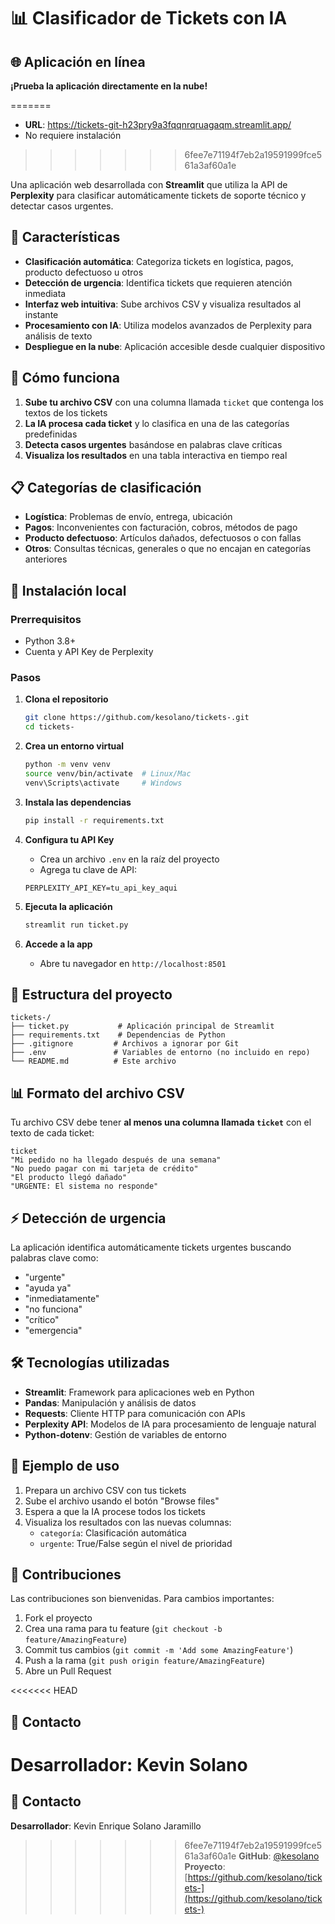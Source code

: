 # 📊 Clasificador de Tickets con IA

## 🌐 Aplicación en línea

**¡Prueba la aplicación directamente en la nube!**

=======
- **URL**: https://tickets-git-h23pry9a3fqqnrqruagaqm.streamlit.app/
- No requiere instalación
>>>>>>> 6fee7e71194f7eb2a19591999fce561a3af60a1e

Una aplicación web desarrollada con **Streamlit** que utiliza la API de **Perplexity** para clasificar automáticamente tickets de soporte técnico y detectar casos urgentes.

## 🚀 Características

- **Clasificación automática**: Categoriza tickets en logística, pagos, producto defectuoso u otros
- **Detección de urgencia**: Identifica tickets que requieren atención inmediata
- **Interfaz web intuitiva**: Sube archivos CSV y visualiza resultados al instante
- **Procesamiento con IA**: Utiliza modelos avanzados de Perplexity para análisis de texto
- **Despliegue en la nube**: Aplicación accesible desde cualquier dispositivo

## 🎯 Cómo funciona

1. **Sube tu archivo CSV** con una columna llamada `ticket` que contenga los textos de los tickets
2. **La IA procesa cada ticket** y lo clasifica en una de las categorías predefinidas
3. **Detecta casos urgentes** basándose en palabras clave críticas
4. **Visualiza los resultados** en una tabla interactiva en tiempo real

## 📋 Categorías de clasificación

- **Logística**: Problemas de envío, entrega, ubicación
- **Pagos**: Inconvenientes con facturación, cobros, métodos de pago
- **Producto defectuoso**: Artículos dañados, defectuosos o con fallas
- **Otros**: Consultas técnicas, generales o que no encajan en categorías anteriores

## 🔧 Instalación local

### Prerrequisitos
- Python 3.8+
- Cuenta y API Key de Perplexity

### Pasos
1. **Clona el repositorio**
   ```bash
   git clone https://github.com/kesolano/tickets-.git
   cd tickets-
   ```

2. **Crea un entorno virtual**
   ```bash
   python -m venv venv
   source venv/bin/activate  # Linux/Mac
   venv\Scripts\activate     # Windows
   ```

3. **Instala las dependencias**
   ```bash
   pip install -r requirements.txt
   ```

4. **Configura tu API Key**
   - Crea un archivo `.env` en la raíz del proyecto
   - Agrega tu clave de API:
   ```
   PERPLEXITY_API_KEY=tu_api_key_aqui
   ```

5. **Ejecuta la aplicación**
   ```bash
   streamlit run ticket.py
   ```

6. **Accede a la app**
   - Abre tu navegador en `http://localhost:8501`

## 📁 Estructura del proyecto

```
tickets-/
├── ticket.py           # Aplicación principal de Streamlit
├── requirements.txt    # Dependencias de Python
├── .gitignore         # Archivos a ignorar por Git
├── .env               # Variables de entorno (no incluido en repo)
└── README.md          # Este archivo
```

## 📊 Formato del archivo CSV

Tu archivo CSV debe tener **al menos una columna llamada `ticket`** con el texto de cada ticket:

```csv
ticket
"Mi pedido no ha llegado después de una semana"
"No puedo pagar con mi tarjeta de crédito"
"El producto llegó dañado"
"URGENTE: El sistema no responde"
```

## ⚡ Detección de urgencia

La aplicación identifica automáticamente tickets urgentes buscando palabras clave como:
- "urgente"
- "ayuda ya"
- "inmediatamente"
- "no funciona"
- "crítico"
- "emergencia"

## 🛠️ Tecnologías utilizadas

- **Streamlit**: Framework para aplicaciones web en Python
- **Pandas**: Manipulación y análisis de datos
- **Requests**: Cliente HTTP para comunicación con APIs
- **Perplexity API**: Modelos de IA para procesamiento de lenguaje natural
- **Python-dotenv**: Gestión de variables de entorno

## 📝 Ejemplo de uso

1. Prepara un archivo CSV con tus tickets
2. Sube el archivo usando el botón "Browse files"
3. Espera a que la IA procese todos los tickets
4. Visualiza los resultados con las nuevas columnas:
   - `categoría`: Clasificación automática
   - `urgente`: True/False según el nivel de prioridad

## 🤝 Contribuciones

Las contribuciones son bienvenidas. Para cambios importantes:

1. Fork el proyecto
2. Crea una rama para tu feature (`git checkout -b feature/AmazingFeature`)
3. Commit tus cambios (`git commit -m 'Add some AmazingFeature'`)
4. Push a la rama (`git push origin feature/AmazingFeature`)
5. Abre un Pull Request

<<<<<<< HEAD
## 📧 Contacto

**Desarrollador**: Kevin Solano 
=======

## 📧 Contacto

**Desarrollador**: Kevin Enrique Solano Jaramillo 
>>>>>>> 6fee7e71194f7eb2a19591999fce561a3af60a1e
**GitHub**: [@kesolano](https://github.com/kesolano)  
**Proyecto**: [https://github.com/kesolano/tickets-](https://github.com/kesolano/tickets-)
